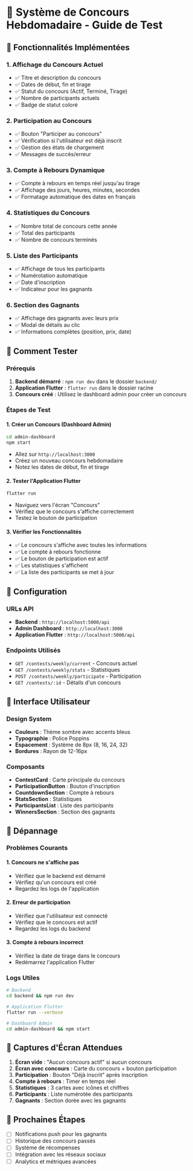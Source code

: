 # 🎯 Système de Concours Hebdomadaire - Guide de Test

## 📱 Fonctionnalités Implémentées

### 1. **Affichage du Concours Actuel**
- ✅ Titre et description du concours
- ✅ Dates de début, fin et tirage
- ✅ Statut du concours (Actif, Terminé, Tirage)
- ✅ Nombre de participants actuels
- ✅ Badge de statut coloré

### 2. **Participation au Concours**
- ✅ Bouton "Participer au concours"
- ✅ Vérification si l'utilisateur est déjà inscrit
- ✅ Gestion des états de chargement
- ✅ Messages de succès/erreur

### 3. **Compte à Rebours Dynamique**
- ✅ Compte à rebours en temps réel jusqu'au tirage
- ✅ Affichage des jours, heures, minutes, secondes
- ✅ Formatage automatique des dates en français

### 4. **Statistiques du Concours**
- ✅ Nombre total de concours cette année
- ✅ Total des participants
- ✅ Nombre de concours terminés

### 5. **Liste des Participants**
- ✅ Affichage de tous les participants
- ✅ Numérotation automatique
- ✅ Date d'inscription
- ✅ Indicateur pour les gagnants

### 6. **Section des Gagnants**
- ✅ Affichage des gagnants avec leurs prix
- ✅ Modal de détails au clic
- ✅ Informations complètes (position, prix, date)

## 🚀 Comment Tester

### **Prérequis**
1. **Backend démarré** : `npm run dev` dans le dossier `backend/`
2. **Application Flutter** : `flutter run` dans le dossier racine
3. **Concours créé** : Utilisez le dashboard admin pour créer un concours

### **Étapes de Test**

#### **1. Créer un Concours (Dashboard Admin)**
```bash
cd admin-dashboard
npm start
```
- Allez sur `http://localhost:3000`
- Créez un nouveau concours hebdomadaire
- Notez les dates de début, fin et tirage

#### **2. Tester l'Application Flutter**
```bash
flutter run
```
- Naviguez vers l'écran "Concours"
- Vérifiez que le concours s'affiche correctement
- Testez le bouton de participation

#### **3. Vérifier les Fonctionnalités**
- ✅ Le concours s'affiche avec toutes les informations
- ✅ Le compte à rebours fonctionne
- ✅ Le bouton de participation est actif
- ✅ Les statistiques s'affichent
- ✅ La liste des participants se met à jour

## 🔧 Configuration

### **URLs API**
- **Backend** : `http://localhost:5000/api`
- **Admin Dashboard** : `http://localhost:3000`
- **Application Flutter** : `http://localhost:5000/api`

### **Endpoints Utilisés**
- `GET /contests/weekly/current` - Concours actuel
- `GET /contests/weekly/stats` - Statistiques
- `POST /contests/weekly/participate` - Participation
- `GET /contests/:id` - Détails d'un concours

## 🎨 Interface Utilisateur

### **Design System**
- **Couleurs** : Thème sombre avec accents bleus
- **Typographie** : Police Poppins
- **Espacement** : Système de 8px (8, 16, 24, 32)
- **Bordures** : Rayon de 12-16px

### **Composants**
- **ContestCard** : Carte principale du concours
- **ParticipationButton** : Bouton d'inscription
- **CountdownSection** : Compte à rebours
- **StatsSection** : Statistiques
- **ParticipantsList** : Liste des participants
- **WinnersSection** : Section des gagnants

## 🐛 Dépannage

### **Problèmes Courants**

#### **1. Concours ne s'affiche pas**
- Vérifiez que le backend est démarré
- Vérifiez qu'un concours est créé
- Regardez les logs de l'application

#### **2. Erreur de participation**
- Vérifiez que l'utilisateur est connecté
- Vérifiez que le concours est actif
- Regardez les logs du backend

#### **3. Compte à rebours incorrect**
- Vérifiez la date de tirage dans le concours
- Redémarrez l'application Flutter

### **Logs Utiles**
```bash
# Backend
cd backend && npm run dev

# Application Flutter
flutter run --verbose

# Dashboard Admin
cd admin-dashboard && npm start
```

## 📱 Captures d'Écran Attendues

1. **Écran vide** : "Aucun concours actif" si aucun concours
2. **Écran avec concours** : Carte du concours + bouton participation
3. **Participation** : Bouton "Déjà inscrit" après inscription
4. **Compte à rebours** : Timer en temps réel
5. **Statistiques** : 3 cartes avec icônes et chiffres
6. **Participants** : Liste numérotée des participants
7. **Gagnants** : Section dorée avec les gagnants

## 🎯 Prochaines Étapes

- [ ] Notifications push pour les gagnants
- [ ] Historique des concours passés
- [ ] Système de récompenses
- [ ] Intégration avec les réseaux sociaux
- [ ] Analytics et métriques avancées
